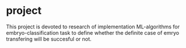 # project
This project is devoted to research of implementation ML-algorithms for embryo-classification task to define whether the definite case of emryo transfering will be succesful or not. 
